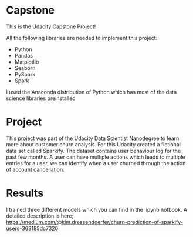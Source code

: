 # Capstone
This is the Udacity Capstone Project!

All the following libraries are needed to implement this project:

- Python
- Pandas
- Matplotlib
- Seaborn
- PySpark
- Spark

I used the Anaconda distribution of Python which has most of the data science libraries preinstalled

# Project

This project was part of the Udacity Data Scientist Nanodegree to learn more about customer churn analysis. For this Udacity created a fictional data set called Sparkify. The dataset contains user behaviour log for the past few months. A user can have multiple actions which leads to multiple entries for a user, we can identify when a user churned through the action of account cancellation.

# Results

I trained three different models which you can find in the .ipynb notbook. A detailed description is here;
https://medium.com/@kim.dressendoerfer/churn-prediction-of-sparkify-users-363185dc7320
